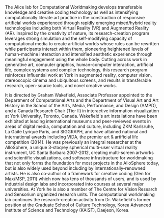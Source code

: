 <!-- { 
  "authors": ["Graham"], 
  "tags": ["about"],
  "date": "July 15, 2015",
  "thumbnail": "test.png",
  "title": "About Page"
} -->

The Alice lab for Computational Worldmaking develops transferable knowledge and creative coding technology as well as intensifying computationally literate art practice in the construction of responsive artificial worlds experienced through rapidly emerging mixed/hybrid reality technologies including both Virtual Reality (VR) and Augmented Reality (AR). Inspired by the creativity of nature, its research-creation program leverages strong simulation and the self-modifying capacity of computational media to create artificial worlds whose rules can be rewritten while participants interact within them, pioneering heightened levels of human-machine interaction and intensified aesthetic experience through meaningful engagement using the whole body. Cutting across work in generative art, computer graphics, human-computer interaction, artificial life, complex systems and compiler technology, this research program reinforces influential work at York in augmented reality, computer vision, stereoscopic cinema and ubiquitous screens, and results in transferable research, open-source tools, and novel creative works.

It is directed by Graham Wakefield, Associate Professor appointed to the Department of Computational Arts and the Department of Visual Art and Art History in the School of the Arts, Media, Performance, and Design (AMPD), and a Canada Research Chair (Tier II) in interactive information visualization at York University, Toronto, Canada. Wakefield's art installations have been exhibited at leading international museums and peer-reviewed events in areas of digital media, computation and culture, including ZKM Karlsruhe, La Gaite Lyrique Paris, and SIGGRAPH, and have attained national and international awards including VIDA, the premier art & artificial life competition (2014). He was previously an integral researcher at the AlloSphere, a unique 3-stoqrey spherical multi-user virtual reality instrument, UC Santa Barbara 2007-2012, creating multi-screen artworks and scientific visualizations, and software infrastructure for worldmaking that not only forms the foundation for most projects in the AlloSphere today, but is also widely used beyond including by internationally-renowned artists. He is also co-author of a framework for creative coding (Gen for Max/MSP, 2011) which now has tens of thousands of users, and is used by industrial design labs and incorporated into courses at several major universities. At York he is also a member of The Centre for Vision Research and Sensorium organized research units. The computational worldmaking lab continues the research-creation activity from Dr. Wakefield's former position at the Graduate School of Culture Technology, Korea Advanced Institute of Science and Technology (KAIST), Daejeon, Korea.
